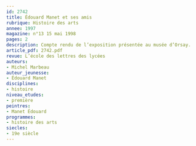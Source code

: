 ```yaml
---
id: 2742
title: Édouard Manet et ses amis
rubrique: Histoire des arts
annee: 1997
magazine: n°13 15 mai 1998
pages: 2
description: Compte rendu de l’exposition présentée au musée d’Orsay.
article_pdf: 2742.pdf
revue: L’école des lettres des lycées
auteurs:
- Michel Marbeau
auteur_jeunesse:
- Édouard Manet
disciplines:
- histoire
niveau_etudes:
- première
peintres:
- Manet Édouard
programmes:
- histoire des arts
siecles:
- 19e siècle
---
```

